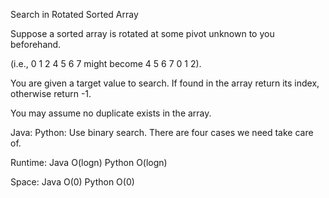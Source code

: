 Search in Rotated Sorted Array

Suppose a sorted array is rotated at some pivot unknown to you beforehand.

(i.e., 0 1 2 4 5 6 7 might become 4 5 6 7 0 1 2).

You are given a target value to search. If found in the array return its index, otherwise return -1.

You may assume no duplicate exists in the array.

Java:
Python:
Use binary search. There are four cases we need take care of.

Runtime:
Java O(logn) Python O(logn)

Space:
Java O(0) Python O(0)
